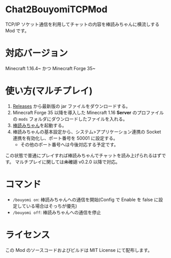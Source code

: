 # Chat2BouyomiTCPMod

TCP/IP ソケット通信を利用してチャットの内容を棒読みちゃんに横流しする Mod です。

# 対応バージョン

Minecraft 1.16.4~ かつ Minecraft Forge 35~

# 使い方(マルチプレイ)

1. [Releases](https://github.com/AAAR-Salmon/Chat2BouyomiTCPMod/releases) から最新版の jar ファイルをダウンロードする。
2. Minecraft Forge 35 以降を導入した Minecraft 1.16 **Server** のプロファイルの `mods` フォルダにダウンロードしたファイルを入れる。
3. [棒読みちゃん](https://chi.usamimi.info/Program/Application/BouyomiChan/)を起動する。
4. 棒読みちゃんの基本設定から、システム>アプリケーション連携の Socket 連携を有効化し、ポート番号を 50001 に設定する。
    - その他のポート番号へは今後対応する予定です。

この状態で普通にプレイすれば棒読みちゃんでチャットを読み上げられるはずです。
マルチプレイに関しては~~未確認~~ v0.2.0 以降で対応。

# コマンド

- `/bouyomi on`: 棒読みちゃんへの通信を開始(Config で Enable を false に設定している場合はそっちが優先)
- `/bouyomi off`: 棒読みちゃんへの通信を停止

# ライセンス

この Mod のソースコードおよびビルドは MIT License にて配布します。
